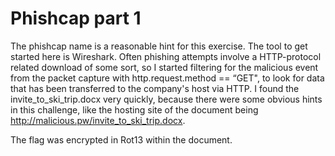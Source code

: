 # Phishcap part 1

The phishcap name is a reasonable hint for this exercise. The tool to get started here is Wireshark. Often phishing attempts involve a HTTP-protocol related download of some sort, so I started filtering for the malicious event from the packet capture with http.request.method == “GET", to look for data that has been transferred to the company's host via HTTP. I found the invite_to_ski_trip.docx very quickly, because there were some obvious hints in this challenge, like the hosting site of the document being http://malicious.pw/invite_to_ski_trip.docx. 

The flag was encrypted in Rot13 within the document.

